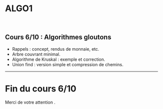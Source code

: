 <!--
$theme: default
$size: 4:3
page_number: true
footer: Cours 6/10 - ALGO1 - ENS de Rennes - Lilian Besson - 10 septembre 2019
-->

<link rel="stylesheet" type="text/css" href="../common/marp-naereen.css" />
<link rel="stylesheet" type="text/css" href="../common/marp-90percent-fontsize.css" />

# ALGO1
<br>

## Cours 6/10 : Algorithmes gloutons

- Rappels : concept, rendus de monnaie, etc.
- Arbre couvrant minimal.
- Algorithme de Kruskal : exemple et correction.
- Union find : version simple et compression de chemins.

---

# Fin du cours 6/10

<span class="fontify">Merci de votre attention .</span>
